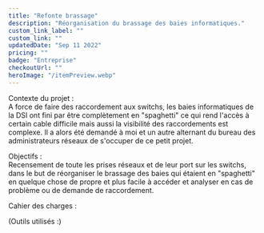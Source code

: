 ```yaml
---
title: "Refonte brassage"
description: "Réorganisation du brassage des baies informatiques."
custom_link_label: ""
custom_link: ""
updatedDate: "Sep 11 2022"
pricing: ""
badge: "Entreprise"
checkoutUrl: ""
heroImage: "/itemPreview.webp"
---
```



Contexte du projet : </br>
A force de faire des raccordement aux switchs, les baies informatiques de la DSI ont fini par être complètement en "spaghetti" ce qui rend l'accès à certain cable difficile mais aussi la visibilité des raccordements est complexe. Il a alors été demandé à moi et un autre alternant du bureau des administrateurs réseaux de s'occuper de ce petit projet.

Objectifs : </br>
Recensement de toute les prises réseaux et de leur port sur les switchs, dans le but de réorganiser le brassage des baies qui étaient en "spaghetti" en quelque chose de propre et plus facile à accéder et analyser en cas de problème ou de demande de raccordement.

Cahier des charges :

(Outils utilisés :)
